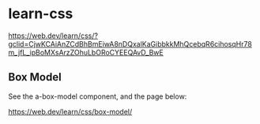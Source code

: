 # learn-css
https://web.dev/learn/css/?gclid=CjwKCAiAnZCdBhBmEiwA8nDQxalKaGibbkkMhQcebqR6cihosqHr78m_jfL_ipBoMXsArzZOhuLbORoCYEEQAvD_BwE

## Box Model

See the a-box-model component, and the page below:

https://web.dev/learn/css/box-model/